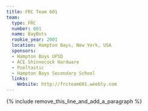 ```yaml
---
title: FRC Team 601
team:
  type: FRC
  number: 601
  name: BayBots
  rookie_year: 2001
  location: Hampton Bays, New York, USA
  sponsors:
  - Hampton Bays UFSD
  - ACE Shinnecock Hardware
  - Pooltastic
  - Hampton Bays Secondary School
  links:
    Website: http://frcteam601.weebly.com
---
```


{% include remove_this_line_and_add_a_paragraph %}
